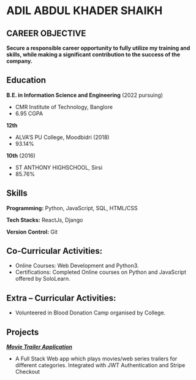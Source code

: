 ADIL ABDUL KHADER SHAIKH
========================

CAREER OBJECTIVE
----------------
**Secure a responsible career opportunity to fully utilize my training and skills, while making a significant contribution to the success of the company.**

Education
---------
**B.E. in Information Science and Engineering** (2022 pursuing)
- CMR Institute of Technology, Banglore
- 6.95 CGPA

**12th**
- ALVA’S PU College, Moodbidri (2018)
- 93.14%
 
**10th** (2016)
- ST ANTHONY HIGHSCHOOL, Sirsi
- 85.76%

Skills
------
**Programming:** Python, JavaScript, SQL, HTML/CSS

**Tech Stacks:** ReactJs, Django

**Version Control:** Git

Co-Curricular Activities:
-------------------------
- Online Courses: Web Development and Python3.
- Certifications: Completed Online courses on Python and JavaScript offered by SoloLearn.

Extra – Curricular Activities:
------------------------------
- Volunteered in Blood Donation Camp organised by College.

Projects
--------
**[*Movie Trailer Application*](https://github.com/aadill365/Movie-Trailer-Application#welcome-page)**
- A Full Stack Web app which plays movies/web series trailers for different categories. Integrated with JWT Authentication and Stripe Checkout 
